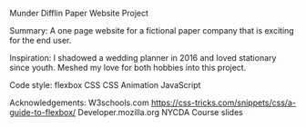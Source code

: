 Munder Difflin Paper Website Project 

Summary: A one page website for a fictional paper company that is exciting for the end user.

Inspiration: 
I shadowed a wedding planner in 2016 and loved stationary since youth. Meshed my love for both hobbies into this project. 

Code style: 
flexbox
CSS
CSS Animation
JavaScript

Acknowledgements:
W3schools.com
https://css-tricks.com/snippets/css/a-guide-to-flexbox/
Developer.mozilla.org
NYCDA Course slides

